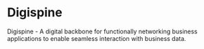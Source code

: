 # Digispine

Digispine - A digital backbone for functionally networking business applications to enable seamless interaction with business data.
